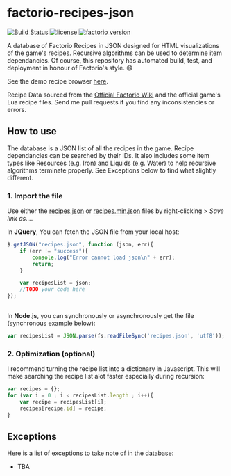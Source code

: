 # factorio-recipes-json
[![Build Status](https://travis-ci.org/kevinta893/factorio-recipes-json.svg?branch=master)](https://travis-ci.org/kevinta893/factorio-recipes-json)
[![license](https://img.shields.io/badge/license-MIT-green.svg)]()
[![factorio version](https://img.shields.io/badge/factorio%20version-0.16.25-green.svg)]()


A database of Factorio Recipes in JSON designed for HTML visualizations of the game's recipes. Recursive algorithms can be used to determine item dependancies. Of course, this repository has automated build, test, and deployment in honour of Factorio's style. :smile:

See the demo recipe browser [here](https://kevinta893.github.io/factorio-recipes-json).

Recipe Data sourced from the [Official Factorio Wiki](https://wiki.factorio.com/) and the official game's Lua recipe files. 
Send me pull requests if you find any inconsistencies or errors.

## How to use

The database is a JSON list of all the recipes in the game. Recipe dependancies can be searched by their IDs. It also includes some item types like Resources (e.g. Iron) and Liquids (e.g. Water) to help recursive algorithms terminate properly. See Exceptions below to find what slightly different.

### 1. Import the file

Use either the [recipes.json](https://kevinta893.github.io/factorio-recipes-json/recipes.json) or [recipes.min.json](https://kevinta893.github.io/factorio-recipes-json/recipes.min.json) files by right-clicking > *Save link as...*.

In **JQuery**, You can fetch the JSON file from your local host:

``` javascript
$.getJSON("recipes.json", function (json, err){
    if (err != "success"){
        console.log("Error cannot load json\n" + err);
        return;
    }

    var recipesList = json;
    //TODO your code here
});
   
```

In **Node.js**, you can synchronously or asynchronously get the file (synchronous example below):
``` javascript
var recipesList = JSON.parse(fs.readFileSync('recipes.json', 'utf8'));			//synchronous
```


### 2. Optimization (optional)

I recommend turning the recipe list into a dictionary in Javascript. This will make searching the recipe list alot faster especially during recursion:

``` javascript
var recipes = {};
for (var i = 0 ; i < recipesList.length ; i++){
	var recipe = recipesList[i];
	recipes[recipe.id] = recipe;
}
```

## Exceptions

Here is a list of exceptions to take note of in the database:

* TBA
